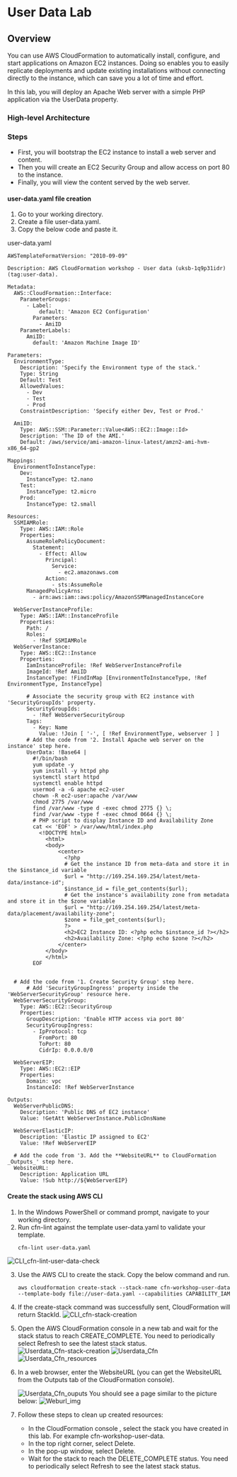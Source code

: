 # User Data Lab
## Overview
You can use AWS CloudFormation to automatically install, configure, and start applications on Amazon EC2 instances. Doing so enables you to easily replicate deployments and update existing installations without connecting directly to the instance, which can save you a lot of time and effort.

In this lab, you will deploy an Apache Web server with a simple PHP application via the UserData  property.
### High-level Architecture
### Steps
* First, you will bootstrap the EC2 instance to install a web server and content.
* Then you will create an EC2 Security Group and allow access on port 80 to the instance.
* Finally, you will view the content served by the web server.
#### user-data.yaml file creation
1. Go to your working directory.
2. Create a file user-data.yaml.
3. Copy the below code and paste it.

user-data.yaml
```
AWSTemplateFormatVersion: "2010-09-09"

Description: AWS CloudFormation workshop - User data (uksb-1q9p31idr) (tag:user-data).

Metadata:
  AWS::CloudFormation::Interface:
    ParameterGroups:
      - Label:
          default: 'Amazon EC2 Configuration'
        Parameters:
          - AmiID
    ParameterLabels:
      AmiID:
        default: 'Amazon Machine Image ID'

Parameters:
  EnvironmentType:
    Description: 'Specify the Environment type of the stack.'
    Type: String
    Default: Test
    AllowedValues:
      - Dev
      - Test
      - Prod
    ConstraintDescription: 'Specify either Dev, Test or Prod.'

  AmiID:
    Type: AWS::SSM::Parameter::Value<AWS::EC2::Image::Id>
    Description: 'The ID of the AMI.'
    Default: /aws/service/ami-amazon-linux-latest/amzn2-ami-hvm-x86_64-gp2

Mappings:
  EnvironmentToInstanceType:
    Dev:
      InstanceType: t2.nano
    Test:
      InstanceType: t2.micro
    Prod:
      InstanceType: t2.small

Resources:
  SSMIAMRole:
    Type: AWS::IAM::Role
    Properties:
      AssumeRolePolicyDocument:
        Statement:
          - Effect: Allow
            Principal:
              Service:
                - ec2.amazonaws.com
            Action:
              - sts:AssumeRole
      ManagedPolicyArns:
        - arn:aws:iam::aws:policy/AmazonSSMManagedInstanceCore

  WebServerInstanceProfile:
    Type: AWS::IAM::InstanceProfile
    Properties:
      Path: /
      Roles:
        - !Ref SSMIAMRole
  WebServerInstance:
    Type: AWS::EC2::Instance
    Properties:
      IamInstanceProfile: !Ref WebServerInstanceProfile
      ImageId: !Ref AmiID
      InstanceType: !FindInMap [EnvironmentToInstanceType, !Ref EnvironmentType, InstanceType]

      # Associate the security group with EC2 instance with 'SecurityGroupIds' property.
      SecurityGroupIds:
        - !Ref WebServerSecurityGroup
      Tags:
        - Key: Name
          Value: !Join [ '-', [ !Ref EnvironmentType, webserver ] ]
      # Add the code from '2. Install Apache web server on the instance' step here.
      UserData: !Base64 |
        #!/bin/bash
        yum update -y
        yum install -y httpd php
        systemctl start httpd
        systemctl enable httpd
        usermod -a -G apache ec2-user
        chown -R ec2-user:apache /var/www
        chmod 2775 /var/www
        find /var/www -type d -exec chmod 2775 {} \;
        find /var/www -type f -exec chmod 0664 {} \;
        # PHP script to display Instance ID and Availability Zone
        cat << 'EOF' > /var/www/html/index.php
          <!DOCTYPE html>
            <html>
            <body>
                <center>
                  <?php
                  # Get the instance ID from meta-data and store it in the $instance_id variable
                  $url = "http://169.254.169.254/latest/meta-data/instance-id";
                  $instance_id = file_get_contents($url);
                  # Get the instance's availability zone from metadata and store it in the $zone variable
                  $url = "http://169.254.169.254/latest/meta-data/placement/availability-zone";
                  $zone = file_get_contents($url);
                  ?>
                  <h2>EC2 Instance ID: <?php echo $instance_id ?></h2>
                  <h2>Availability Zone: <?php echo $zone ?></h2>
                </center>
            </body>
            </html>
        EOF


  # Add the code from '1. Create Security Group' step here.
      # Add 'SecurityGroupIngress' property inside the 'WebServerSecurityGroup' resource here.
  WebServerSecurityGroup:
    Type: AWS::EC2::SecurityGroup
    Properties:
      GroupDescription: 'Enable HTTP access via port 80'
      SecurityGroupIngress:
        - IpProtocol: tcp
          FromPort: 80
          ToPort: 80
          CidrIp: 0.0.0.0/0

  WebServerEIP:
    Type: AWS::EC2::EIP
    Properties:
      Domain: vpc
      InstanceId: !Ref WebServerInstance

Outputs:
  WebServerPublicDNS:
    Description: 'Public DNS of EC2 instance'
    Value: !GetAtt WebServerInstance.PublicDnsName

  WebServerElasticIP:
    Description: 'Elastic IP assigned to EC2'
    Value: !Ref WebServerEIP

  # Add the code from '3. Add the **WebsiteURL** to CloudFormation _Outputs_' step here.
  WebsiteURL:
    Description: Application URL
    Value: !Sub http://${WebServerEIP}
```
#### Create the stack using AWS CLI
1. In the Windows PowerShell or command prompt, navigate to your working directory.
2. Run cfn-lint against the template user-data.yaml to validate your template.
   ```
   cfn-lint user-data.yaml
   ```
 ![CLI_cfn-lint-user-data-check](https://github.com/Sudarkodi-Muthiah-repo/12weeksAWSworkshopchallenge/assets/101267167/c57a7f69-cbd1-4caf-8992-d4fbadbecb5d)

3. Use the AWS CLI to create the stack. Copy the below command and run.
   ```
   aws cloudformation create-stack --stack-name cfn-workshop-user-data --template-body file://user-data.yaml --capabilities CAPABILITY_IAM
   ```
4. If the create-stack command was successfully sent, CloudFormation will return StackId.
   ![CLI_cfn-stack-creation](https://github.com/Sudarkodi-Muthiah-repo/12weeksAWSworkshopchallenge/assets/101267167/3f4d9120-1de5-4d6a-8762-c000779f20e6)

5. Open the AWS CloudFormation  console in a new tab and wait for the stack status to reach CREATE_COMPLETE. You need to periodically select Refresh to see the latest stack status.
   ![Userdata_Cfn-stack-creation](https://github.com/Sudarkodi-Muthiah-repo/12weeksAWSworkshopchallenge/assets/101267167/2dcb8ca3-fe5d-4bba-87a1-5780b7b1b324)
   ![Userdata_Cfn](https://github.com/Sudarkodi-Muthiah-repo/12weeksAWSworkshopchallenge/assets/101267167/44512ab5-25d6-443e-99e3-5387296b059e)
   ![Userdata_Cfn_resources](https://github.com/Sudarkodi-Muthiah-repo/12weeksAWSworkshopchallenge/assets/101267167/2a0d14b6-9f6d-44c2-acc4-70ccaf50c53a)
 
6. In a web browser, enter the WebsiteURL (you can get the WebsiteURL from the Outputs tab of the CloudFormation console).
  
     ![Userdata_Cfn_ouputs](https://github.com/Sudarkodi-Muthiah-repo/12weeksAWSworkshopchallenge/assets/101267167/4e7c5c2a-3dae-4b65-9551-68344cd72729)
    You should see a page similar to the picture below:
   ![Weburl_img](https://github.com/Sudarkodi-Muthiah-repo/12weeksAWSworkshopchallenge/assets/101267167/bf513c2c-3075-439e-a6d6-421b5380a430)

7. Follow these steps to clean up created resources:
   * In the CloudFormation console , select the stack you have created in this lab. For example cfn-workshop-user-data.
   * In the top right corner, select Delete.
   * In the pop-up window, select Delete.
   * Wait for the stack to reach the DELETE_COMPLETE status. You need to periodically select Refresh to see the latest stack status.





